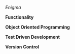*Enigma*

**Functionality**

**Object Oriented Programming**

**Test Driven Development**

**Version Control**
